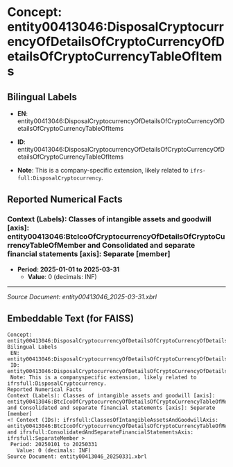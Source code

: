 # Concept: entity00413046:DisposalCryptocurrencyOfDetailsOfCryptoCurrencyOfDetailsOfCryptoCurrencyTableOfItems

## Bilingual Labels
- **EN**: entity00413046:DisposalCryptocurrencyOfDetailsOfCryptoCurrencyOfDetailsOfCryptoCurrencyTableOfItems

- **ID**: entity00413046:DisposalCryptocurrencyOfDetailsOfCryptoCurrencyOfDetailsOfCryptoCurrencyTableOfItems
- **Note**: This is a company-specific extension, likely related to `ifrs-full:DisposalCryptocurrency`.

## Reported Numerical Facts

### **Context (Labels): Classes of intangible assets and goodwill [axis]: entity00413046:BtcIcoOfCryptocurrencyOfDetailsOfCryptoCurrencyTableOfMember and Consolidated and separate financial statements [axis]: Separate [member]**
<!-- Context (IDs): ifrs-full:ClassesOfIntangibleAssetsAndGoodwillAxis: entity00413046:BtcIcoOfCryptocurrencyOfDetailsOfCryptoCurrencyTableOfMember and ifrs-full:ConsolidatedAndSeparateFinancialStatementsAxis: ifrs-full:SeparateMember -->
- **Period: 2025-01-01 to 2025-03-31**
  - **Value**: 0 (decimals: INF)

---
*Source Document: entity00413046_2025-03-31.xbrl*
## Embeddable Text (for FAISS)
```text
Concept: entity00413046:DisposalCryptocurrencyOfDetailsOfCryptoCurrencyOfDetailsOfCryptoCurrencyTableOfItems
Bilingual Labels
 EN: entity00413046:DisposalCryptocurrencyOfDetailsOfCryptoCurrencyOfDetailsOfCryptoCurrencyTableOfItems
 ID: entity00413046:DisposalCryptocurrencyOfDetailsOfCryptoCurrencyOfDetailsOfCryptoCurrencyTableOfItems
 Note: This is a companyspecific extension, likely related to ifrsfull:DisposalCryptocurrency.
Reported Numerical Facts
Context (Labels): Classes of intangible assets and goodwill [axis]: entity00413046:BtcIcoOfCryptocurrencyOfDetailsOfCryptoCurrencyTableOfMember and Consolidated and separate financial statements [axis]: Separate [member]
<! Context (IDs): ifrsfull:ClassesOfIntangibleAssetsAndGoodwillAxis: entity00413046:BtcIcoOfCryptocurrencyOfDetailsOfCryptoCurrencyTableOfMember and ifrsfull:ConsolidatedAndSeparateFinancialStatementsAxis: ifrsfull:SeparateMember >
 Period: 20250101 to 20250331
   Value: 0 (decimals: INF)
Source Document: entity00413046_20250331.xbrl
```